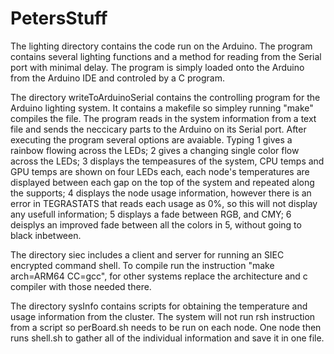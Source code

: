 # PetersStuff

The lighting directory contains the code run on the Arduino.  The program contains several lighting functions
and a method for reading from the Serial port with minimal delay.  The program is simply loaded onto the Arduino
from the Arduino IDE and controled by a C program.

The directory writeToArduinoSerial contains the controlling program for the Arduino lighting system.  It contains
a makefile so simpley running "make" compiles the file.  The program reads in the system information from a text
file and sends the neccicary parts to the Arduino on its Serial port. After executing the program several options
are avaiable.
Typing 1 gives a rainbow flowing across the LEDs; 
  2 gives a changing single color flow across the LEDs;
  3 displays the tempeasures of the system, CPU temps and GPU temps are shown on four LEDs each, each node's
    temperatures are displayed between each gap on the top of the system and repeated along the supports;
  4 displays the node usage information, however there is an error in TEGRASTATS that reads each usage as 0%, so 
    this will not display any usefull information;
  5 displays a fade between RGB, and CMY;
  6 deisplys an improved fade between all the colors in 5, without going to black inbetween.
  
The directory siec includes a client and server for running an SIEC encrypted command shell.  To compile run the
instruction "make arch=ARM64 CC=gcc", for other systems replace the architecture and c compiler with those needed
there.

The directory sysInfo contains scripts for obtaining the temperature and usage information from the cluster.  The
system will not run rsh instruction from a script so perBoard.sh needs to be run on each node.  One node then runs
shell.sh to gather all of the individual information and save it in one file.
